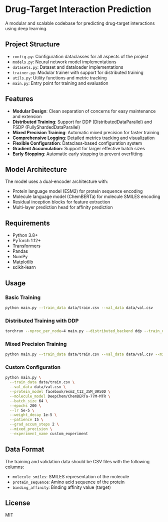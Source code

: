 # Drug-Target Interaction Prediction

A modular and scalable codebase for predicting drug-target interactions using deep learning.

## Project Structure

- `config.py`: Configuration dataclasses for all aspects of the project
- `models.py`: Neural network model implementations
- `datasets.py`: Dataset and dataloader implementations
- `trainer.py`: Modular trainer with support for distributed training
- `utils.py`: Utility functions and metric tracking
- `main.py`: Entry point for training and evaluation

## Features

- **Modular Design**: Clean separation of concerns for easy maintenance and extension
- **Distributed Training**: Support for DDP (DistributedDataParallel) and FSDP (FullyShardedDataParallel)
- **Mixed Precision Training**: Automatic mixed precision for faster training
- **Comprehensive Logging**: Detailed metrics tracking and visualization
- **Flexible Configuration**: Dataclass-based configuration system
- **Gradient Accumulation**: Support for larger effective batch sizes
- **Early Stopping**: Automatic early stopping to prevent overfitting

## Model Architecture

The model uses a dual-encoder architecture with:
- Protein language model (ESM2) for protein sequence encoding
- Molecule language model (ChemBERTa) for molecule SMILES encoding
- Residual inception blocks for feature extraction
- Multi-layer prediction head for affinity prediction

## Requirements

- Python 3.8+
- PyTorch 1.12+
- Transformers
- Pandas
- NumPy
- Matplotlib
- scikit-learn

## Usage

### Basic Training

```bash
python main.py --train_data data/train.csv --val_data data/val.csv
```

### Distributed Training with DDP

```bash
torchrun --nproc_per_node=4 main.py --distributed_backend ddp --train_data data/train.csv --val_data data/val.csv
```

### Mixed Precision Training

```bash
python main.py --train_data data/train.csv --val_data data/val.csv --mixed_precision
```

### Custom Configuration

```bash
python main.py \
  --train_data data/train.csv \
  --val_data data/val.csv \
  --protein_model facebook/esm2_t12_35M_UR50D \
  --molecule_model DeepChem/ChemBERTa-77M-MTR \
  --batch_size 64 \
  --epochs 200 \
  --lr 5e-5 \
  --weight_decay 1e-5 \
  --patience 15 \
  --grad_accum_steps 2 \
  --mixed_precision \
  --experiment_name custom_experiment
```

## Data Format

The training and validation data should be CSV files with the following columns:
- `molecule_smiles`: SMILES representation of the molecule
- `protein_sequence`: Amino acid sequence of the protein
- `binding_affinity`: Binding affinity value (target)

## License

MIT 